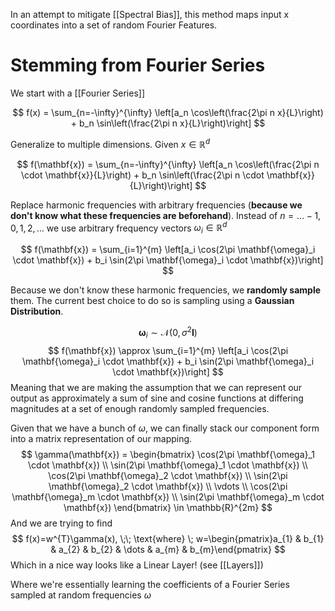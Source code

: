 In an attempt to mitigate [[Spectral Bias]], this method maps input x coordinates into a set of random Fourier Features.

# Stemming from Fourier Series
We start with a [[Fourier Series]]

$$
f(x) = \sum_{n=-\infty}^{\infty} \left[a_n \cos\left(\frac{2\pi n x}{L}\right) + b_n \sin\left(\frac{2\pi n x}{L}\right)\right]
$$

Generalize to multiple dimensions. Given $x \in\mathbb{R}^{d}$

$$
f(\mathbf{x}) = \sum_{n=-\infty}^{\infty} \left[a_n \cos\left(\frac{2\pi n \cdot \mathbf{x}}{L}\right) + b_n \sin\left(\frac{2\pi n \cdot \mathbf{x}}{L}\right)\right]
$$

Replace harmonic frequencies with arbitrary frequencies (**because we don't know what these frequencies are beforehand**). Instead of $n=\dots-1,0, 1, 2, \dots$ we use arbitrary frequency vectors $\omega_{i} \in \mathbb{R}^{d}$

$$
f(\mathbf{x}) = \sum_{i=1}^{m} \left[a_i \cos(2\pi \mathbf{\omega}_i \cdot \mathbf{x}) + b_i \sin(2\pi \mathbf{\omega}_i \cdot \mathbf{x})\right]
$$

Because we don't know these harmonic frequencies, we **randomly sample** them. The current best choice to do so is sampling using a **Gaussian Distribution**.

$$
\mathbf{\omega}_i \sim \mathcal{N}(0, \sigma^2 \mathbf{I})
$$
$$
f(\mathbf{x}) \approx \sum_{i=1}^{m} \left[a_i \cos(2\pi \mathbf{\omega}_i \cdot \mathbf{x}) + b_i \sin(2\pi \mathbf{\omega}_i \cdot \mathbf{x})\right]
$$
Meaning that we are making the assumption that we can represent our output as approximately a sum of sine and cosine functions at differing magnitudes at a set of enough randomly sampled frequencies.

Given that we have a bunch of $\omega$, we can finally stack our component form into a matrix representation of our mapping.
$$
\gamma(\mathbf{x}) = \begin{bmatrix} \cos(2\pi \mathbf{\omega}_1 \cdot \mathbf{x}) \\ \sin(2\pi \mathbf{\omega}_1 \cdot \mathbf{x}) \\ \cos(2\pi \mathbf{\omega}_2 \cdot \mathbf{x}) \\ \sin(2\pi \mathbf{\omega}_2 \cdot \mathbf{x}) \\ \vdots \\ \cos(2\pi \mathbf{\omega}_m \cdot \mathbf{x}) \\ \sin(2\pi \mathbf{\omega}_m \cdot \mathbf{x}) \end{bmatrix} \in \mathbb{R}^{2m}
$$
And we are trying to find
$$
f(x)=w^{T}\gamma(x), \;\; \text{where} \; w=\begin{pmatrix}a_{1} & b_{1}  & a_{2} &  b_{2} & \dots & a_{m} & b_{m}\end{pmatrix}
$$
Which in a nice way looks like a Linear Layer! (see [[Layers]])

Where we're essentially learning the coefficients of a Fourier Series sampled at random frequencies $\omega$